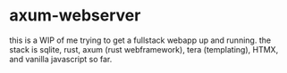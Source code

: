 # axum-webserver

this is a WIP of me trying to get a fullstack webapp up and running.  the stack is sqlite, rust, axum (rust webframework), tera (templating), HTMX, and vanilla javascript so far.

